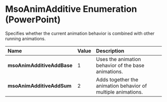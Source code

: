 
# MsoAnimAdditive Enumeration (PowerPoint)

Specifies whether the current animation behavior is combined with other running animations. 



|**Name**|**Value**|**Description**|
|:-----|:-----|:-----|
| **msoAnimAdditiveAddBase**|1|Uses the animation behavior of the base animations.|
| **msoAnimAdditiveAddSum**|2|Adds together the animation behavior of multiple animations.|
